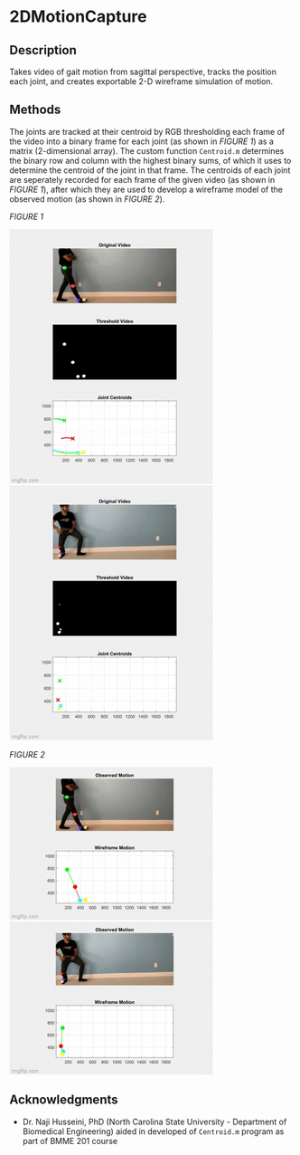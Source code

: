 # 2DMotionCapture

## Description
Takes video of gait motion from sagittal perspective, tracks the position each joint, and creates exportable 2-D wireframe simulation of motion. 

## Methods
The joints are tracked at their centroid by RGB thresholding each frame of the video into a binary frame for each joint (as shown in *FIGURE 1*) as a matrix (2-dimensional array). The custom function `Centroid.m` determines the binary row and column with the highest binary sums, of which it uses to determine the centroid of the joint in that frame. The centroids of each joint are seperately recorded for each frame of the given video (as shown in *FIGURE 1*), after which they are used to develop a wireframe model of the observed motion (as shown in *FIGURE 2*).

*FIGURE 1*

![alt text](https://github.com/arzafiruddin/2DMotionCapture/blob/8f87deecb65559df6036f559b195e3a2a3a4ceb6/readme_assets/walkcentroidgif.gif)
![alt text](https://github.com/arzafiruddin/2DMotionCapture/blob/b146e57270f251babb3d10533a83069d0d94f8ae/readme_assets/kickcentroidgif.gif)

*FIGURE 2*

![alt text](https://github.com/arzafiruddin/2DMotionCapture/blob/2fd88569404e7c9a0b91ddff3749ec48e32f92aa/readme_assets/walkwireframegif.gif)
![alt text](https://github.com/arzafiruddin/2DMotionCapture/blob/27fdb564b5e99c37ca447b0cd576924fdf94214f/readme_assets/kickwireframegif.gif)

## Acknowledgments
- Dr. Naji Husseini, PhD (North Carolina State University - Department of Biomedical Engineering) aided in developed of `Centroid.m` program as part of BMME 201 course
